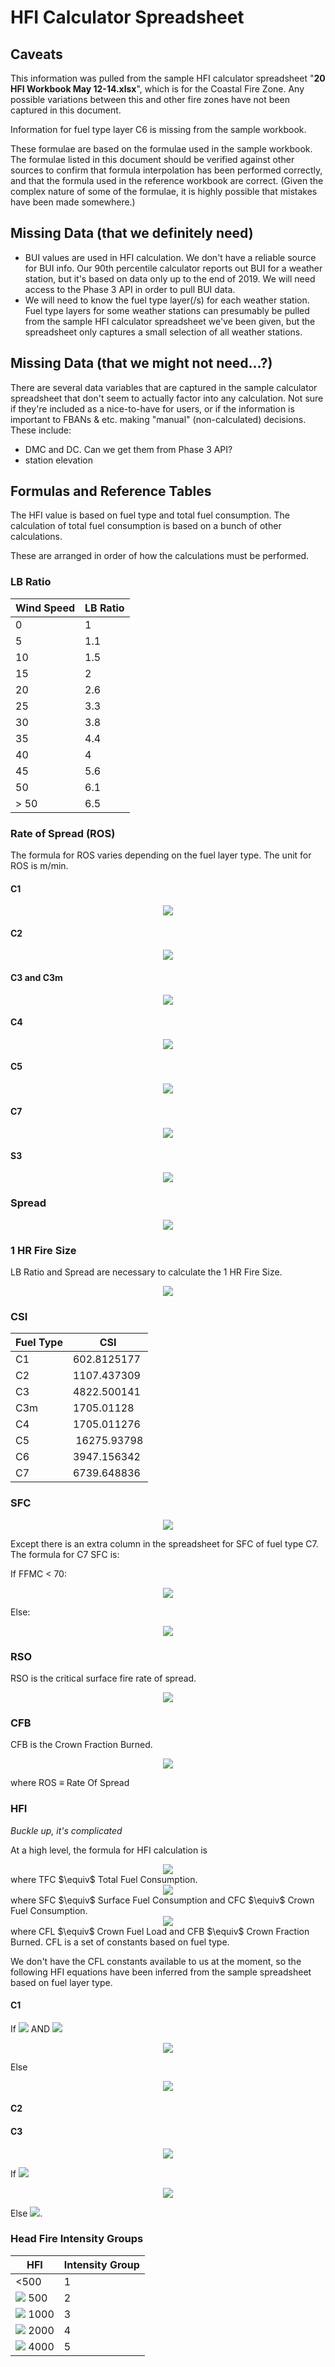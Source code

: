 # HFI Calculator Spreadsheet

## Caveats

This information was pulled from the sample HFI calculator spreadsheet "__20 HFI Workbook May 12-14.xlsx__", which is for the Coastal Fire Zone. Any possible variations between this and other fire zones have not been captured in this document.

Information for fuel type layer C6 is missing from the sample workbook.

These formulae are based on the formulae used in the sample workbook. The formulae listed in this document should be verified against other sources to confirm that formula interpolation has been performed correctly, and that the formula used in the reference workbook are correct. (Given the complex nature of some of the formulae, it is highly possible that mistakes have been made somewhere.)

## Missing Data (that we definitely need)

- BUI values are used in HFI calculation. We don't have a reliable source for BUI info. Our 90th percentile calculator reports out BUI for a weather station, but it's based on data only up to the end of 2019. We will need access to the Phase 3 API in order to pull BUI data.
- We will need to know the fuel type layer(/s) for each weather station. Fuel type layers for some weather stations can presumably be pulled from the sample HFI calculator spreadsheet we've been given, but the spreadsheet only captures a small selection of all weather stations.

## Missing Data (that we might not need...?)

There are several data variables that are captured in the sample calculator spreadsheet that don't seem to actually factor into any calculation. Not sure if they're included as a nice-to-have for users, or if the information is important to FBANs & etc. making "manual" (non-calculated) decisions. These include:

- DMC and DC. Can we get them from Phase 3 API?
- station elevation

## Formulas and Reference Tables

The HFI value is based on fuel type and total fuel consumption. The calculation of total fuel consumption is based on a bunch of other calculations.

These are arranged in order of how the calculations must be performed.

### LB Ratio

| Wind Speed | LB Ratio |
|------------|----------|
| 0          | 1        |
| 5          | 1.1      |
| 10         | 1.5      |
| 15         | 2        |
| 20         | 2.6      |
| 25         | 3.3      |
| 30         | 3.8      |
| 35         | 4.4      |
| 40         | 4        |
| 45         | 5.6      |
| 50         | 6.1      |
| > 50       | 6.5      |

### Rate of Spread (ROS)

The formula for ROS varies depending on the fuel layer type. The unit for ROS is m/min.

#### C1

<!-- $$
\text{ROS} = 90(1-\exp[-0.0649(\text{ISI})])^{4.5}(\exp[50 \times \ln{0.9} \times (\frac{1}{\text{BUI}} - \frac{1}{72})])
$$ --> 

<div align="center"><img src="https://render.githubusercontent.com/render/math?math=%5Ctext%7BROS%7D%20%3D%2090(1-%5Cexp%5B-0.0649(%5Ctext%7BISI%7D)%5D)%5E%7B4.5%7D(%5Cexp%5B50%20%5Ctimes%20%5Cln%7B0.9%7D%20%5Ctimes%20(%5Cfrac%7B1%7D%7B%5Ctext%7BBUI%7D%7D%20-%20%5Cfrac%7B1%7D%7B72%7D)%5D)"></div>

#### C2

<!-- $$
\text{ROS} = 110(1-\exp[-0.0282(\text{ISI})])^{1.5}(\exp[50 \times \ln{0.7} \times (\frac{1}{\text{BUI}} - \frac{1}{64})])
$$ --> 

<div align="center"><img src="https://render.githubusercontent.com/render/math?math=%5Ctext%7BROS%7D%20%3D%20110(1-%5Cexp%5B-0.0282(%5Ctext%7BISI%7D)%5D)%5E%7B1.5%7D(%5Cexp%5B50%20%5Ctimes%20%5Cln%7B0.7%7D%20%5Ctimes%20(%5Cfrac%7B1%7D%7B%5Ctext%7BBUI%7D%7D%20-%20%5Cfrac%7B1%7D%7B64%7D)%5D)"></div>

#### C3 and C3m

<!-- $$
\text{ROS} = 110(1-\exp[-0.0444(\text{ISI})])^{3}(\exp[50 \times \ln{0.75} \times (\frac{1}{\text{BUI}} - \frac{1}{62})])
$$ --> 

<div align="center"><img src="https://render.githubusercontent.com/render/math?math=%5Ctext%7BROS%7D%20%3D%20110(1-%5Cexp%5B-0.0444(%5Ctext%7BISI%7D)%5D)%5E%7B3%7D(%5Cexp%5B50%20%5Ctimes%20%5Cln%7B0.75%7D%20%5Ctimes%20(%5Cfrac%7B1%7D%7B%5Ctext%7BBUI%7D%7D%20-%20%5Cfrac%7B1%7D%7B62%7D)%5D)"></div>

#### C4

<!-- $$
\text{ROS} = 110(1-\exp[-0.0293(\text{ISI})])^{1.5}(\exp[50 \times \ln{0.8} \times (\frac{1}{\text{BUI}} - \frac{1}{66})])
$$ --> 

<div align="center"><img src="https://render.githubusercontent.com/render/math?math=%5Ctext%7BROS%7D%20%3D%20110(1-%5Cexp%5B-0.0293(%5Ctext%7BISI%7D)%5D)%5E%7B1.5%7D(%5Cexp%5B50%20%5Ctimes%20%5Cln%7B0.8%7D%20%5Ctimes%20(%5Cfrac%7B1%7D%7B%5Ctext%7BBUI%7D%7D%20-%20%5Cfrac%7B1%7D%7B66%7D)%5D)"></div>

#### C5

<!-- $$
\text{ROS} = 30(1-\exp[-0.0697(\text{ISI})])^{4}(\exp[50 \times \ln{0.8} \times (\frac{1}{\text{BUI}} - \frac{1}{56})])
$$ --> 

<div align="center"><img src="https://render.githubusercontent.com/render/math?math=%5Ctext%7BROS%7D%20%3D%2030(1-%5Cexp%5B-0.0697(%5Ctext%7BISI%7D)%5D)%5E%7B4%7D(%5Cexp%5B50%20%5Ctimes%20%5Cln%7B0.8%7D%20%5Ctimes%20(%5Cfrac%7B1%7D%7B%5Ctext%7BBUI%7D%7D%20-%20%5Cfrac%7B1%7D%7B56%7D)%5D)"></div>

#### C7

<!-- $$
\text{ROS} = 45(1-\exp[-0.0305(\text{ISI})])^{2}(\exp[50 \times \ln{0.85} \times (\frac{1}{\text{BUI}} - \frac{1}{106})])
$$ --> 

<div align="center"><img src="https://render.githubusercontent.com/render/math?math=%5Ctext%7BROS%7D%20%3D%2045(1-%5Cexp%5B-0.0305(%5Ctext%7BISI%7D)%5D)%5E%7B2%7D(%5Cexp%5B50%20%5Ctimes%20%5Cln%7B0.85%7D%20%5Ctimes%20(%5Cfrac%7B1%7D%7B%5Ctext%7BBUI%7D%7D%20-%20%5Cfrac%7B1%7D%7B106%7D)%5D)"></div>

#### S3

<!-- $$
\text{ROS} = 55(1-\exp[-0.0829(\text{ISI})])^{3.2}(\exp[50 \times \ln{0.75} \times (\frac{1}{\text{BUI}} - \frac{1}{31})])
$$ --> 

<div align="center"><img src="https://render.githubusercontent.com/render/math?math=%5Ctext%7BROS%7D%20%3D%2055(1-%5Cexp%5B-0.0829(%5Ctext%7BISI%7D)%5D)%5E%7B3.2%7D(%5Cexp%5B50%20%5Ctimes%20%5Cln%7B0.75%7D%20%5Ctimes%20(%5Cfrac%7B1%7D%7B%5Ctext%7BBUI%7D%7D%20-%20%5Cfrac%7B1%7D%7B31%7D)%5D)"></div>

### Spread

<!-- $$
\text{Spread} = 60 \times \text{ROS}
$$ --> 

<div align="center"><img src="https://render.githubusercontent.com/render/math?math=%5Ctext%7BSpread%7D%20%3D%2060%20%5Ctimes%20%5Ctext%7BROS%7D"></div>

### 1 HR Fire Size

LB Ratio and Spread are necessary to calculate the 1 HR Fire Size.

<!-- $$
\text{1 HR Fire size} = \frac{\pi \times \text{spread}^2}{40,000 \times \text{LB ratio}}
$$ --> 

<div align="center"><img src="https://render.githubusercontent.com/render/math?math=%5Ctext%7B1%20HR%20Fire%20size%7D%20%3D%20%5Cfrac%7B%5Cpi%20%5Ctimes%20%5Ctext%7Bspread%7D%5E2%7D%7B40%2C000%20%5Ctimes%20%5Ctext%7BLB%20ratio%7D%7D"></div> 

### CSI

| Fuel Type | CSI |
|-----------|-----|
| C1        | 602.8125177 |
| C2        | 1107.437309 |
| C3        | 4822.500141 |
| C3m       | 1705.01128 |
| C4        | 1705.011276 |
| C5        | 16275.93798 |
| C6        | 3947.156342 |
| C7        | 6739.648836 |

### SFC

<!-- $$
\text{SFC} = 1.5 \times (1-\exp[-0.23(\text{FFMC}-81)])
$$ --> 

<div align="center"><img src="https://render.githubusercontent.com/render/math?math=%5Ctext%7BSFC%7D%20%3D%201.5%20%5Ctimes%20(1-%5Cexp%5B-0.23(%5Ctext%7BFFMC%7D-81)%5D)"></div>

Except there is an extra column in the spreadsheet for SFC of fuel type C7. The formula for C7 SFC is:

If FFMC < 70:
<!-- $$
\text{C7 SFC} = 1.5(1-\exp[-0.183(\text{BUI})])
$$ --> 

<div align="center"><img src="https://render.githubusercontent.com/render/math?math=%5Ctext%7BC7%20SFC%7D%20%3D%201.5(1-%5Cexp%5B-0.183(%5Ctext%7BBUI%7D)%5D)"></div>

Else:
<!-- $$
\text{C7 SFC} = 2(1-\exp[-0.104(\text{FFMC} - 70)]) + 1.5(1-\exp[-0.183(\text{BUI})])
$$ --> 

<div align="center"><img src="https://render.githubusercontent.com/render/math?math=%5Ctext%7BC7%20SFC%7D%20%3D%202(1-%5Cexp%5B-0.104(%5Ctext%7BFFMC%7D%20-%2070)%5D)%20%2B%201.5(1-%5Cexp%5B-0.183(%5Ctext%7BBUI%7D)%5D)"></div>

### RSO

RSO is the critical surface fire rate of spread.

<!-- $$
\text{RSO} = \frac{\text{CSI}}{300 \times \text{SFC}}
$$ --> 

<div align="center"><img src="https://render.githubusercontent.com/render/math?math=%5Ctext%7BRSO%7D%20%3D%20%5Cfrac%7B%5Ctext%7BCSI%7D%7D%7B300%20%5Ctimes%20%5Ctext%7BSFC%7D%7D"></div>

### CFB

CFB is the Crown Fraction Burned.

<!-- $$
\text{CFB} = 1 - \exp(-0.23(\text{ROS} - \text{RSO}))
$$ --> 

<div align="center"><img src="https://render.githubusercontent.com/render/math?math=%5Ctext%7BCFB%7D%20%3D%201%20-%20%5Cexp(-0.23(%5Ctext%7BROS%7D%20-%20%5Ctext%7BRSO%7D))"></div>

where ROS $\equiv$ Rate Of Spread

### HFI

_Buckle up, it's complicated_

At a high level, the formula for HFI calculation is

<!-- $$
\text{HFI} = 300 \times \text{TFC} \times \text{ROS}
$$ --> 

<div align="center"><img src="https://render.githubusercontent.com/render/math?math=%5Ctext%7BHFI%7D%20%3D%20300%20%5Ctimes%20%5Ctext%7BTFC%7D%20%5Ctimes%20%5Ctext%7BROS%7D"></div>
where TFC $\equiv$ Total Fuel Consumption.

<!-- $$
\text{TFC} = \text{SFC + CFC}
$$ --> 

<div align="center"><img src="https://render.githubusercontent.com/render/math?math=%5Ctext%7BTFC%7D%20%3D%20%5Ctext%7BSFC%20%2B%20CFC%7D"></div>
where SFC $\equiv$ Surface Fuel Consumption and CFC $\equiv$ Crown Fuel Consumption.

<!-- $$
\text{CFC} = \text{CFL} \times \text{CFB}
$$ --> 

<div align="center"><img src="https://render.githubusercontent.com/render/math?math=%5Ctext%7BCFC%7D%20%3D%20%5Ctext%7BCFL%7D%20%5Ctimes%20%5Ctext%7BCFB%7D"></div>
where CFL $\equiv$ Crown Fuel Load and CFB $\equiv$ Crown Fraction Burned. CFL is a set of constants based on fuel type.

We don't have the CFL constants available to us at the moment, so the following HFI equations have been inferred from the sample spreadsheet based on fuel layer type.

#### C1

If <!-- $(1.5(1-\exp[-0.23(\text{FFMC}-81)])) > 0$ --> <img src="https://render.githubusercontent.com/render/math?math=(1.5(1-%5Cexp%5B-0.23(%5Ctext%7BFFMC%7D-81)%5D))%20%3E%200"> AND <!-- $\frac{458}{1500(\text{ROS[C1]})(1-\exp[-0.0115 \times \text{BUI}])}<1$ --> <img src="https://render.githubusercontent.com/render/math?math=%5Cfrac%7B458%7D%7B1500(%5Ctext%7BROS%5BC1%5D%7D)(1-%5Cexp%5B-0.0115%20%5Ctimes%20%5Ctext%7BBUI%7D%5D)%7D%3C1">
<!-- $$
\text{HFI} = 225(1-\exp[-0.23(\text{ROS[C1]} - \frac{458}{450(1-\exp[-0.023(\text{FFMC}-81)])})]) + 1.5(1-\exp[-0.23(\text{FFMC} -81)])(\text{ROS[C1]})
$$ --> 

<div align="center"><img src="https://render.githubusercontent.com/render/math?math=%5Ctext%7BHFI%7D%20%3D%20225(1-%5Cexp%5B-0.23(%5Ctext%7BROS%5BC1%5D%7D%20-%20%5Cfrac%7B458%7D%7B450(1-%5Cexp%5B-0.023(%5Ctext%7BFFMC%7D-81)%5D)%7D)%5D)%20%2B%201.5(1-%5Cexp%5B-0.23(%5Ctext%7BFFMC%7D%20-81)%5D)(%5Ctext%7BROS%5BC1%5D%7D)"></div>

Else

<!-- $$
\text{HFI} = 1.5(1-\exp[-0.23(\text{FFMC}-81)])(\text{ROS[C1]})
$$ --> 

<div align="center"><img src="https://render.githubusercontent.com/render/math?math=%5Ctext%7BHFI%7D%20%3D%201.5(1-%5Cexp%5B-0.23(%5Ctext%7BFFMC%7D-81)%5D)(%5Ctext%7BROS%5BC1%5D%7D)"></div>

#### C2

#### C3

<!-- $$
\text{HFI} = M + 5(1-\exp[-0.0164 \times \text{BUI}]^{2.24})(\text{ROS})
$$ --> 

<div align="center"><img src="https://render.githubusercontent.com/render/math?math=%5Ctext%7BHFI%7D%20%3D%20M%20%2B%205(1-%5Cexp%5B-0.0164%20%5Ctimes%20%5Ctext%7BBUI%7D%5D%5E%7B2.24%7D)(%5Ctext%7BROS%7D)"></div>

If <!-- $\frac{3667}{1500(\text{ROS})(1-\exp[-0.0164 \times \text{BUI}])^{2.24}} < 1$ --> <img src="https://render.githubusercontent.com/render/math?math=%5Cfrac%7B3667%7D%7B1500(%5Ctext%7BROS%7D)(1-%5Cexp%5B-0.0164%20%5Ctimes%20%5Ctext%7BBUI%7D%5D)%5E%7B2.24%7D%7D%20%3C%201">

<!-- $$
\text{M} = 300(1.15)(1-\exp[-0.23(\text{ROS} - \frac{3667}{1500(1-\exp[-0.0164 \times \text{BUI}])})^{2.24}])
$$ --> 

<div align="center"><img src="https://render.githubusercontent.com/render/math?math=%5Ctext%7BM%7D%20%3D%20300(1.15)(1-%5Cexp%5B-0.23(%5Ctext%7BROS%7D%20-%20%5Cfrac%7B3667%7D%7B1500(1-%5Cexp%5B-0.0164%20%5Ctimes%20%5Ctext%7BBUI%7D%5D)%7D)%5E%7B2.24%7D%5D)"></div>

Else <!-- $\text{M} = 0$ --> <img src="https://render.githubusercontent.com/render/math?math=%5Ctext%7BM%7D%20%3D%200">.



### Head Fire Intensity Groups

| HFI  | Intensity Group |
|------|-----------------|
| <500        | 1        |
| <!-- $\geq$ --> <img src="https://render.githubusercontent.com/render/math?math=%5Cgeq"> 500  | 2        |
| <!-- $\geq$ --> <img src="https://render.githubusercontent.com/render/math?math=%5Cgeq"> 1000 | 3        |
| <!-- $\geq$ --> <img src="https://render.githubusercontent.com/render/math?math=%5Cgeq"> 2000 | 4        |
| <!-- $\geq$ --> <img src="https://render.githubusercontent.com/render/math?math=%5Cgeq"> 4000 | 5        |